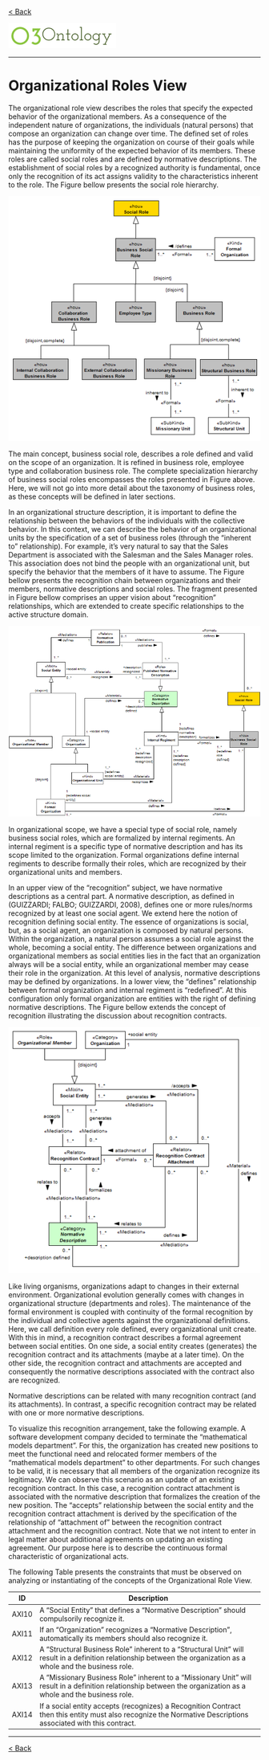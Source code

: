 [< Back](../README.md)

![](../logo/logo.png)

---

# Organizational Roles View

The organizational role view describes the roles that specify the expected behavior of the organizational members. As a consequence of the independent nature of organizations, the individuals (natural persons) that compose an organization can change over time. The defined set of roles has the purpose of keeping the organization on course of their goals while maintaining the uniformity of the expected behavior of its members. These roles are called social roles and are defined by normative descriptions. The establishment of social roles by a recognized authority is fundamental, once only the recognition of its act assigns validity to the characteristics inherent to the role. The Figure bellow presents the social role hierarchy.

![](images/figure47_business_social_role.png)

The main concept, business social role, describes a role defined and valid on the scope of an organization. It is refined in business role, employee type and collaboration business role. The complete specialization hierarchy of business social roles encompasses the roles presented in Figure above. Here, we will not go into more detail about the taxonomy of business roles, as these concepts will be defined in later sections.

In an organizational structure description, it is important to define the relationship between the behaviors of the individuals with the collective behavior. In this context, we can describe the behavior of an organizational units by the specification of a set of business roles (through the “inherent to” relationship). For example, it’s very natural to say that the Sales Department is associated with the Salesman and the Sales Manager roles. This association does not bind the people with an organizational unit, but specify the behavior that the members of it have to assume. The Figure bellow presents the recognition chain between organizations and their members, normative descriptions and social roles. The fragment presented in Figure bellow comprises an upper vision about “recognition” relationships, which are extended to create specific relationships to the active structure domain. 

![](images/figure48_normative_description.png)

In organizational scope, we have a special type of social role, namely business social roles, which are formalized by internal regiments. An internal regiment is a specific type of normative description and has its scope limited to the organization. Formal organizations define internal regiments to describe formally their roles, which are recognized by their organizational units and members. 

In an upper view of the “recognition” subject, we have normative descriptions as a central part. A normative description, as defined in (GUIZZARDI; FALBO; GUIZZARDI, 2008), defines one or more rules/norms recognized by at least one social agent. We extend here the notion of recognition defining social entity. The essence of organizations is social, but, as a social agent, an organization is composed by natural persons. Within the organization, a natural person assumes a social role against the whole, becoming a social entity. The difference between organizations and organizational members as social entities lies in the fact that an organization always will be a social entity, while an organizational member may cease their role in the organization. At this level of analysis, normative descriptions may be defined by organizations. In a lower view, the “defines” relationship between formal organization and internal regiment is “redefined”. At this configuration only formal organization are entities with the right of defining normative descriptions. The Figure bellow extends the concept of recognition illustrating the discussion about recognition contracts.

![](images/figure49_recognition_contract.png)

Like living organisms, organizations adapt to changes in their external environment. Organizational evolution generally comes with changes in organizational structure (departments and roles). The maintenance of the formal environment is coupled with continuity of the formal recognition by the individual and collective agents against the organizational definitions. Here, we call definition every role defined, every organizational unit create. With this in mind, a recognition contract describes a formal agreement between social entities. On one side, a social entity creates (generates) the recognition contract and its attachments (maybe at a later time). On the other side, the recognition contract and attachments are accepted and consequently the normative descriptions associated with the contract also are recognized. 

Normative descriptions can be related with many recognition contract (and its attachments). In contrast, a specific recognition contract may be related with one or more normative descriptions. 

To visualize this recognition arrangement, take the following example. A software development company decided to terminate the “mathematical models department”. For this, the organization has created new positions to meet the functional need and relocated former members of the “mathematical models department” to other departments. For such changes to be valid, it is necessary that all members of the organization recognize its legitimacy. We can observe this scenario as an update of an existing recognition contract. In this case, a recognition contract attachment is associated with the normative description that formalizes the creation of the new position. The “accepts” relationship between the social entity and the recognition contract attachment is derived by the specification of the relationship of “attachment of” between the recognition contract attachment and the recognition contract. Note that we not intent to enter in legal matter about additional agreements on updating an existing agreement. Our purpose here is to describe the continuous formal characteristic of organizational acts.

The following Table presents the constraints that must be observed on analyzing or instantiating of the concepts of the Organizational Role View.

|ID | Description |
|----------|-----------------------|
|AXI10|	A “Social Entity” that defines a “Normative Description” should compulsorily recognize it.|
|AXI11|	If an “Organization” recognizes a “Normative Description”, automatically its members should also recognize it.|
|AXI12|	A “Structural Business Role” inherent to a “Structural Unit” will result in a definition relationship between the organization as a whole and the business role.|
|AXI13|	A “Missionary Business Role” inherent to a “Missionary Unit” will result in a definition relationship between the organization as a whole and the business role.|
|AXI14|	If a social entity accepts (recognizes) a Recognition Contract then this entity must also recognize the Normative Descriptions associated with this contract.|

---
[< Back](../README.md)